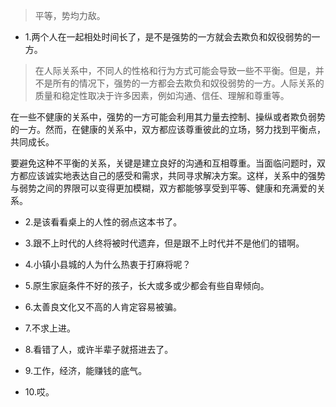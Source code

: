 >平等，势均力敌。

- 1.两个人在一起相处时间长了，是不是强势的一方就会去欺负和奴役弱势的一方。

>在人际关系中，不同人的性格和行为方式可能会导致一些不平衡。但是，并不是所有的情况下，强势的一方都会去欺负和奴役弱势的一方。人际关系的质量和稳定性取决于许多因素，例如沟通、信任、理解和尊重等。

在一些不健康的关系中，强势的一方可能会利用其力量去控制、操纵或者欺负弱势的一方。然而，在健康的关系中，双方都应该尊重彼此的立场，努力找到平衡点，共同成长。

要避免这种不平衡的关系，关键是建立良好的沟通和互相尊重。当面临问题时，双方都应该诚实地表达自己的感受和需求，共同寻求解决方案。这样，关系中的强势与弱势之间的界限可以变得更加模糊，双方都能够享受到平等、健康和充满爱的关系。

- 2.是该看看桌上的人性的弱点这本书了。

- 3.跟不上时代的人终将被时代遗弃，但是跟不上时代并不是他们的错啊。

- 4.小镇小县城的人为什么热衷于打麻将呢？

- 5.原生家庭条件不好的孩子，长大或多或少都会有些自卑倾向。

- 6.太善良文化又不高的人肯定容易被骗。

- 7.不求上进。

- 8.看错了人，或许半辈子就搭进去了。

- 9.工作，经济，能赚钱的底气。

- 10.哎。

